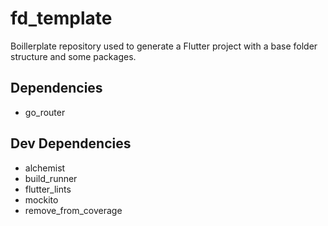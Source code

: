 # fd_template

Boillerplate repository used to generate a Flutter project with a base folder structure and some packages.

## Dependencies

* go_router

## Dev Dependencies

* alchemist
* build_runner
* flutter_lints
* mockito
* remove_from_coverage